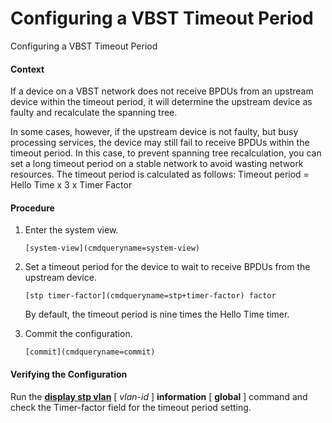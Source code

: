 Configuring a VBST Timeout Period
=================================

Configuring a VBST Timeout Period

#### Context

If a device on a VBST network does not receive BPDUs from an upstream device within the timeout period, it will determine the upstream device as faulty and recalculate the spanning tree.

In some cases, however, if the upstream device is not faulty, but busy processing services, the device may still fail to receive BPDUs within the timeout period. In this case, to prevent spanning tree recalculation, you can set a long timeout period on a stable network to avoid wasting network resources. The timeout period is calculated as follows: Timeout period = Hello Time x 3 x Timer Factor


#### Procedure

1. Enter the system view.
   
   
   ```
   [system-view](cmdqueryname=system-view)
   ```
2. Set a timeout period for the device to wait to receive BPDUs from the upstream device.
   
   
   ```
   [stp timer-factor](cmdqueryname=stp+timer-factor) factor
   ```
   
   By default, the timeout period is nine times the Hello Time timer.
3. Commit the configuration.
   
   
   ```
   [commit](cmdqueryname=commit)
   ```

#### Verifying the Configuration

Run the [**display stp vlan**](cmdqueryname=display+stp+vlan) [ *vlan-id* ] **information** [ **global** ] command and check the Timer-factor field for the timeout period setting.